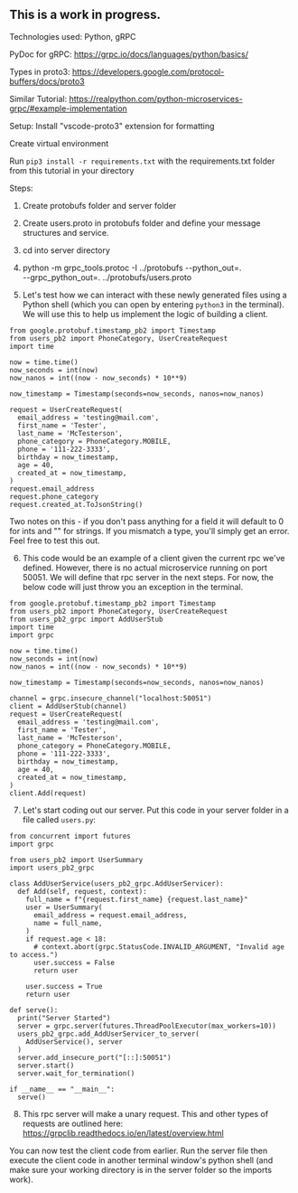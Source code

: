 ## This is a work in progress.

Technologies used:
Python, gRPC

PyDoc for gRPC:
https://grpc.io/docs/languages/python/basics/

Types in proto3:
https://developers.google.com/protocol-buffers/docs/proto3

Similar Tutorial: https://realpython.com/python-microservices-grpc/#example-implementation

Setup:
Install "vscode-proto3" extension for formatting

Create virtual environment

Run `pip3 install -r requirements.txt` with the requirements.txt folder from this tutorial in your directory

Steps:
1) Create protobufs folder and server folder
2) Create users.proto in protobufs folder and define your message structures and service.
3) cd into server directory
4) python -m grpc_tools.protoc -I ../protobufs --python_out=. \
         --grpc_python_out=. ../protobufs/users.proto

5) Let's test how we can interact with these newly generated files using a Python shell (which you can open by entering `python3` in the terminal). We will use this to help us implement the logic of building a client.

```
from google.protobuf.timestamp_pb2 import Timestamp
from users_pb2 import PhoneCategory, UserCreateRequest
import time

now = time.time()
now_seconds = int(now)
now_nanos = int((now - now_seconds) * 10**9)

now_timestamp = Timestamp(seconds=now_seconds, nanos=now_nanos)

request = UserCreateRequest(
  email_address = 'testing@mail.com',
  first_name = 'Tester',
  last_name = 'McTesterson',
  phone_category = PhoneCategory.MOBILE,
  phone = '111-222-3333',
  birthday = now_timestamp,
  age = 40,
  created_at = now_timestamp,
)
request.email_address
request.phone_category
request.created_at.ToJsonString()
```

Two notes on this - if you don't pass anything for a field it will default to 0 for ints and "" for strings. If you mismatch a type, you'll simply get an error. Feel free to test this out.

6) This code would be an example of a client given the current rpc we've defined. However, there is no actual microservice running on port 50051. We will define that rpc server in the next steps. For now, the below code will just throw you an exception in the terminal.

```
from google.protobuf.timestamp_pb2 import Timestamp
from users_pb2 import PhoneCategory, UserCreateRequest
from users_pb2_grpc import AddUserStub
import time
import grpc

now = time.time()
now_seconds = int(now)
now_nanos = int((now - now_seconds) * 10**9)

now_timestamp = Timestamp(seconds=now_seconds, nanos=now_nanos)

channel = grpc.insecure_channel("localhost:50051")
client = AddUserStub(channel)
request = UserCreateRequest(
  email_address = 'testing@mail.com',
  first_name = 'Tester',
  last_name = 'McTesterson',
  phone_category = PhoneCategory.MOBILE,
  phone = '111-222-3333',
  birthday = now_timestamp,
  age = 40,
  created_at = now_timestamp,
)
client.Add(request)
```

7) Let's start coding out our server. Put this code in your server folder in a file called `users.py`:

```
from concurrent import futures
import grpc

from users_pb2 import UserSummary
import users_pb2_grpc

class AddUserService(users_pb2_grpc.AddUserServicer):
  def Add(self, request, context):
    full_name = f"{request.first_name} {request.last_name}"
    user = UserSummary(
      email_address = request.email_address,
      name = full_name,
    )
    if request.age < 18:
      # context.abort(grpc.StatusCode.INVALID_ARGUMENT, "Invalid age to access.")
      user.success = False
      return user

    user.success = True
    return user

def serve():
  print("Server Started")
  server = grpc.server(futures.ThreadPoolExecutor(max_workers=10))
  users_pb2_grpc.add_AddUserServicer_to_server(
    AddUserService(), server
  )
  server.add_insecure_port("[::]:50051")
  server.start()
  server.wait_for_termination()

if __name__ == "__main__":
  serve()
```

8) This rpc server will make a unary request. This and other types of requests are outlined here:
https://grpclib.readthedocs.io/en/latest/overview.html

You can now test the client code from earlier. Run the server file then execute the client code in another terminal window's python shell (and make sure your working directory is in the server folder so the imports work).
